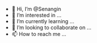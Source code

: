- 👋 Hi, I’m @Senangin
- 👀 I’m interested in ...
- 🌱 I’m currently learning ...
- 💞️ I’m looking to collaborate on ...
- 📫 How to reach me ...

<!---
Senangin/Senangin is a ✨ special ✨ repository because its `README.md` (this file) appears on your GitHub profile.
You can click the Preview link to take a look at your changes.
--->
